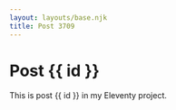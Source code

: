 ```yaml
---
layout: layouts/base.njk
title: Post 3709
---
```


# Post {{ id }}

This is post {{ id }} in my Eleventy project.
